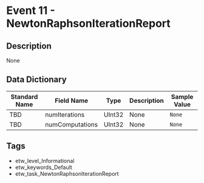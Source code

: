 # Event 11 - NewtonRaphsonIterationReport

## Description
None

## Data Dictionary
|Standard Name|Field Name|Type|Description|Sample Value|
|---|---|---|---|---|
|TBD|numIterations|UInt32|None|`None`|
|TBD|numComputations|UInt32|None|`None`|

## Tags
* etw_level_Informational
* etw_keywords_Default
* etw_task_NewtonRaphsonIterationReport